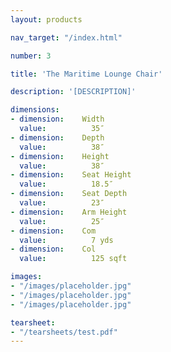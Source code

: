 ```yaml
---
layout: products

nav_target: "/index.html"

number: 3

title: 'The Maritime Lounge Chair'

description: '[DESCRIPTION]'

dimensions:
- dimension:    Width
  value:          35″
- dimension:    Depth
  value:          38″
- dimension:    Height
  value:          38″
- dimension:    Seat Height
  value:          18.5″
- dimension:    Seat Depth
  value:          23″
- dimension:    Arm Height
  value:          25″
- dimension:    Com
  value:          7 yds
- dimension:    Col
  value:          125 sqft

images:
- "/images/placeholder.jpg"
- "/images/placeholder.jpg"
- "/images/placeholder.jpg"

tearsheet:
- "/tearsheets/test.pdf"
---
```

